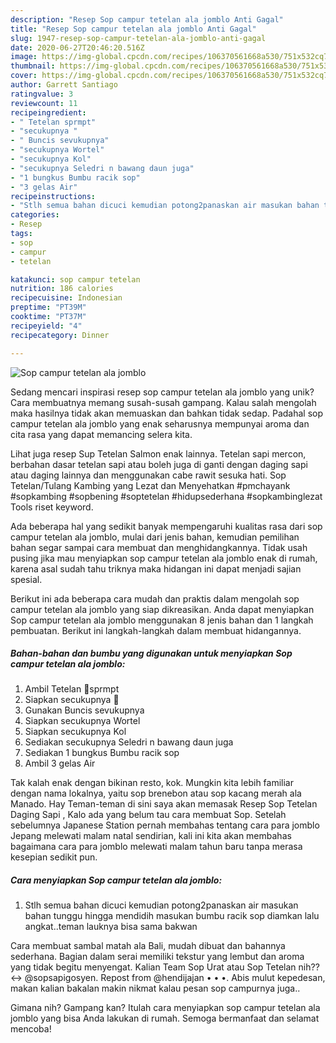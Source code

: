 ```yaml
---
description: "Resep Sop campur tetelan ala jomblo Anti Gagal"
title: "Resep Sop campur tetelan ala jomblo Anti Gagal"
slug: 1947-resep-sop-campur-tetelan-ala-jomblo-anti-gagal
date: 2020-06-27T20:46:20.516Z
image: https://img-global.cpcdn.com/recipes/106370561668a530/751x532cq70/sop-campur-tetelan-ala-jomblo-foto-resep-utama.jpg
thumbnail: https://img-global.cpcdn.com/recipes/106370561668a530/751x532cq70/sop-campur-tetelan-ala-jomblo-foto-resep-utama.jpg
cover: https://img-global.cpcdn.com/recipes/106370561668a530/751x532cq70/sop-campur-tetelan-ala-jomblo-foto-resep-utama.jpg
author: Garrett Santiago
ratingvalue: 3
reviewcount: 11
recipeingredient:
- " Tetelan sprmpt"
- "secukupnya "
- " Buncis sevukupnya"
- "secukupnya Wortel"
- "secukupnya Kol"
- "secukupnya Seledri n bawang daun juga"
- "1 bungkus Bumbu racik sop"
- "3 gelas Air"
recipeinstructions:
- "Stlh semua bahan dicuci kemudian potong2panaskan air masukan bahan tunggu hingga mendidih masukan bumbu racik sop diamkan lalu angkat..teman lauknya bisa sama bakwan"
categories:
- Resep
tags:
- sop
- campur
- tetelan

katakunci: sop campur tetelan 
nutrition: 186 calories
recipecuisine: Indonesian
preptime: "PT39M"
cooktime: "PT37M"
recipeyield: "4"
recipecategory: Dinner

---
```



![Sop campur tetelan ala jomblo](https://img-global.cpcdn.com/recipes/106370561668a530/751x532cq70/sop-campur-tetelan-ala-jomblo-foto-resep-utama.jpg)

Sedang mencari inspirasi resep sop campur tetelan ala jomblo yang unik? Cara membuatnya memang susah-susah gampang. Kalau salah mengolah maka hasilnya tidak akan memuaskan dan bahkan tidak sedap. Padahal sop campur tetelan ala jomblo yang enak seharusnya mempunyai aroma dan cita rasa yang dapat memancing selera kita.

Lihat juga resep Sup Tetelan Salmon enak lainnya. Tetelan sapi mercon, berbahan dasar tetelan sapi atau boleh juga di ganti dengan daging sapi atau daging lainnya dan menggunakan cabe rawit sesuka hati. Sop Tetelan/Tulang Kambing yang Lezat dan Menyehatkan #pmchayank #sopkambing #sopbening #soptetelan #hidupsederhana #sopkambinglezat Tools riset keyword.

Ada beberapa hal yang sedikit banyak mempengaruhi kualitas rasa dari sop campur tetelan ala jomblo, mulai dari jenis bahan, kemudian pemilihan bahan segar sampai cara membuat dan menghidangkannya. Tidak usah pusing jika mau menyiapkan sop campur tetelan ala jomblo enak di rumah, karena asal sudah tahu triknya maka hidangan ini dapat menjadi sajian spesial.


Berikut ini ada beberapa cara mudah dan praktis dalam mengolah sop campur tetelan ala jomblo yang siap dikreasikan. Anda dapat menyiapkan Sop campur tetelan ala jomblo menggunakan 8 jenis bahan dan 1 langkah pembuatan. Berikut ini langkah-langkah dalam membuat hidangannya.

<!--inarticleads1-->

##### Bahan-bahan dan bumbu yang digunakan untuk menyiapkan Sop campur tetelan ala jomblo:

1. Ambil  Tetelan 🐄sprmpt
1. Siapkan secukupnya 🍄
1. Gunakan  Buncis sevukupnya
1. Siapkan secukupnya Wortel
1. Siapkan secukupnya Kol
1. Sediakan secukupnya Seledri n bawang daun juga
1. Sediakan 1 bungkus Bumbu racik sop
1. Ambil 3 gelas Air


Tak kalah enak dengan bikinan resto, kok. Mungkin kita lebih familiar dengan nama lokalnya, yaitu sop brenebon atau sop kacang merah ala Manado. Hay Teman-teman di sini saya akan memasak Resep Sop Tetelan Daging Sapi , Kalo ada yang belum tau cara membuat Sop. Setelah sebelumnya Japanese Station pernah membahas tentang cara para jomblo Jepang melewati malam natal sendirian, kali ini kita akan membahas bagaimana cara para jomblo melewati malam tahun baru tanpa merasa kesepian sedikit pun. 

<!--inarticleads2-->

##### Cara menyiapkan Sop campur tetelan ala jomblo:

1. Stlh semua bahan dicuci kemudian potong2panaskan air masukan bahan tunggu hingga mendidih masukan bumbu racik sop diamkan lalu angkat..teman lauknya bisa sama bakwan


Cara membuat sambal matah ala Bali, mudah dibuat dan bahannya sederhana. Bagian dalam serai memiliki tekstur yang lembut dan aroma yang tidak begitu menyengat. Kalian Team Sop Urat atau Sop Tetelan nih?? ↔️ @sopsapigosyen. Repost from @hendijajan • • •. Abis mulut kepedesan, makan kalian bakalan makin nikmat kalau pesan sop campurnya juga.. 

Gimana nih? Gampang kan? Itulah cara menyiapkan sop campur tetelan ala jomblo yang bisa Anda lakukan di rumah. Semoga bermanfaat dan selamat mencoba!
